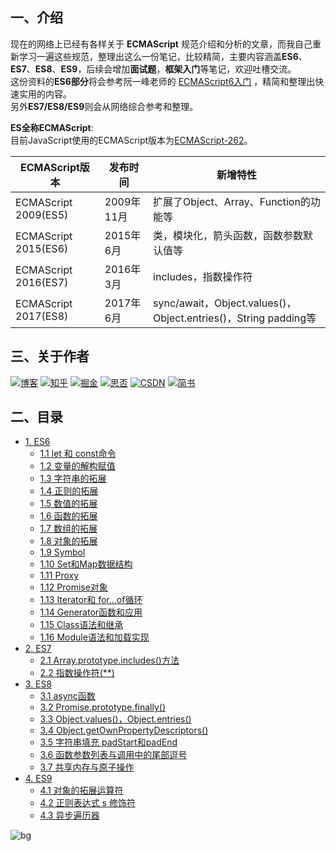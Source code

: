 ## 一、介绍
现在的网络上已经有各样关于 **ECMAScript** 规范介绍和分析的文章，而我自己重新学习一遍这些规范，整理出这么一份笔记，比较精简，主要内容涵盖**ES6**、**ES7**、**ES8**、**ES9**，后续会增加**面试题**，**框架入门**等笔记，欢迎吐槽交流。  
这份资料的**ES6部分**将会参考阮一峰老师的 [ECMAScript6入门](http://es6.ruanyifeng.com/) ，精简和整理出快速实用的内容。  
另外**ES7/ES8/ES9**则会从网络综合参考和整理。     

**ES全称ECMAScript**:  
目前JavaScript使用的ECMAScript版本为[ECMAScript-262](https://www.ecma-international.org/ecma-262/)。

| ECMAScript版本 | 发布时间 | 新增特性 |
| ------ | ------ | ------ |
| ECMAScript 2009(ES5) | 	2009年11月 | 扩展了Object、Array、Function的功能等 |
| ECMAScript 2015(ES6) | 	2015年6月 | 类，模块化，箭头函数，函数参数默认值等 |
| ECMAScript 2016(ES7) | 	2016年3月 | includes，指数操作符 |
| ECMAScript 2017(ES8) | 	2017年6月 | sync/await，Object.values()，Object.entries()，String padding等 | 


## 三、关于作者
[![博客](http://images.pingan8787.com/icon_my1.png)](http://www.pingan8787.com)
[![知乎](http://images.pingan8787.com/icon_zhihu1.png)](https://zhuanlan.zhihu.com/cute-javascript)
[![掘金](http://images.pingan8787.com/icon_juejin2.png)](https://juejin.im/user/586fc337a22b9d0058807d53/posts)
[![思否](http://images.pingan8787.com/icon_sf1.png)](https://segmentfault.com/blog/pingan8787)
[![CSDN](http://images.pingan8787.com/icon_csdn1.png)](https://blog.csdn.net/qq_36380426)
[![简书](http://images.pingan8787.com/icon_jianshu1.png)](https://www.jianshu.com/u/2ec5d94afd60)

## 二、目录
- [1. ES6](https://github.com/pingan8787/Leo-JavaScript/blob/master/Cute-JavaScript/Cute-ES/1.ES6.md)
    - [1.1 let 和 const命令](https://github.com/pingan8787/Leo-JavaScript/blob/master/Cute-JavaScript/Cute-ES/1.ES6.md)
    - [1.2 变量的解构赋值](https://github.com/pingan8787/Leo-JavaScript/blob/master/Cute-JavaScript/Cute-ES/1.ES6.md)
    - [1.3 字符串的拓展](https://github.com/pingan8787/Leo-JavaScript/blob/master/Cute-JavaScript/Cute-ES/1.ES6.md)
    - [1.4 正则的拓展](https://github.com/pingan8787/Leo-JavaScript/blob/master/Cute-JavaScript/Cute-ES/1.ES6.md)
    - [1.5 数值的拓展](https://github.com/pingan8787/Leo-JavaScript/blob/master/Cute-JavaScript/Cute-ES/1.ES6.md)
    - [1.6 函数的拓展](https://github.com/pingan8787/Leo-JavaScript/blob/master/Cute-JavaScript/Cute-ES/1.ES6.md)
    - [1.7 数组的拓展](https://github.com/pingan8787/Leo-JavaScript/blob/master/Cute-JavaScript/Cute-ES/1.ES6.md)
    - [1.8 对象的拓展](https://github.com/pingan8787/Leo-JavaScript/blob/master/Cute-JavaScript/Cute-ES/1.ES6.md)
    - [1.9 Symbol](https://github.com/pingan8787/Leo-JavaScript/blob/master/Cute-JavaScript/Cute-ES/1.ES6.md)
    - [1.10 Set和Map数据结构](https://github.com/pingan8787/Leo-JavaScript/blob/master/Cute-JavaScript/Cute-ES/1.ES6.md)
    - [1.11 Proxy](https://github.com/pingan8787/Leo-JavaScript/blob/master/Cute-JavaScript/Cute-ES/1.ES6.md)
    - [1.12 Promise对象](https://github.com/pingan8787/Leo-JavaScript/blob/master/Cute-JavaScript/Cute-ES/1.ES6.md)
    - [1.13 Iterator和 for...of循环](https://github.com/pingan8787/Leo-JavaScript/blob/master/Cute-JavaScript/Cute-ES/1.ES6.md)
    - [1.14 Generator函数和应用](https://github.com/pingan8787/Leo-JavaScript/blob/master/Cute-JavaScript/Cute-ES/1.ES6.md)
    - [1.15 Class语法和继承](https://github.com/pingan8787/Leo-JavaScript/blob/master/Cute-JavaScript/Cute-ES/1.ES6.md)
    - [1.16 Module语法和加载实现](https://github.com/pingan8787/Leo-JavaScript/blob/master/Cute-JavaScript/Cute-ES/1.ES6.md)
- [2. ES7](https://github.com/pingan8787/Leo-JavaScript/blob/master/Cute-JavaScript/Cute-ES/2.ES7.md)
    - [2.1 Array.prototype.includes()方法](https://github.com/pingan8787/Leo-JavaScript/blob/master/Cute-JavaScript/Cute-ES/2.ES7.md)
    - [2.2 指数操作符(**)](https://github.com/pingan8787/Leo-JavaScript/blob/master/Cute-JavaScript/Cute-ES/2.ES7.md)
- [3. ES8](https://github.com/pingan8787/Leo-JavaScript/blob/master/Cute-JavaScript/Cute-ES/3.ES8.md)
    - [3.1 async函数](https://github.com/pingan8787/Leo-JavaScript/blob/master/Cute-JavaScript/Cute-ES/3.ES8.md)
    - [3.2 Promise.prototype.finally()](https://github.com/pingan8787/Leo-JavaScript/blob/master/Cute-JavaScript/Cute-ES/3.ES8.md)
    - [3.3 Object.values()，Object.entries()](https://github.com/pingan8787/Leo-JavaScript/blob/master/Cute-JavaScript/Cute-ES/3.ES8.md)
    - [3.4 Object.getOwnPropertyDescriptors()](https://github.com/pingan8787/Leo-JavaScript/blob/master/Cute-JavaScript/Cute-ES/3.ES8.md)
    - [3.5 字符串填充 padStart和padEnd](https://github.com/pingan8787/Leo-JavaScript/blob/master/Cute-JavaScript/Cute-ES/3.ES8.md)
    - [3.6 函数参数列表与调用中的尾部逗号](https://github.com/pingan8787/Leo-JavaScript/blob/master/Cute-JavaScript/Cute-ES/3.ES8.md)
    - [3.7 共享内存与原子操作](https://github.com/pingan8787/Leo-JavaScript/blob/master/Cute-JavaScript/Cute-ES/3.ES8.md)
- [4. ES9](https://github.com/pingan8787/Leo-JavaScript/blob/master/Cute-JavaScript/Cute-ES/4.ES9.md)
    - [4.1 对象的拓展运算符](https://github.com/pingan8787/Leo-JavaScript/blob/master/Cute-JavaScript/Cute-ES/4.ES9.md)
    - [4.2 正则表达式 s 修饰符](https://github.com/pingan8787/Leo-JavaScript/blob/master/Cute-JavaScript/Cute-ES/4.ES9.md)
    - [4.3 异步遍历器](https://github.com/pingan8787/Leo-JavaScript/blob/master/Cute-JavaScript/Cute-ES/4.ES9.md)


![bg](http://images.pingan8787.com/2019_07_12guild_page.png)  